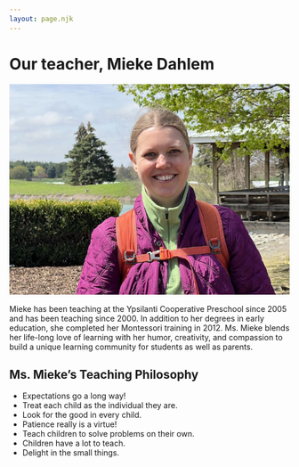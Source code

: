 ```yaml
---
layout: page.njk
---
```


# Our teacher, Mieke Dahlem

<img class="page-image" src="/images/ycp-mieke.jpeg" alt="Ms. Mieke smiling at the camera at the end of a sunny day fieldtrip to a dairy farm with her class.">

Mieke has been teaching at the Ypsilanti Cooperative Preschool since 2005 and has been teaching since 2000. In addition to her degrees in early education, she completed her Montessori training in 2012. Ms. Mieke blends her life-long love of learning with her humor, creativity, and compassion to build a unique learning community for students as well as parents.

## Ms. Mieke’s Teaching Philosophy

- Expectations go a long way!
- Treat each child as the individual they are.
- Look for the good in every child.
- Patience really is a virtue!
- Teach children to solve problems on their own.
- Children have a lot to teach.
- Delight in the small things.

